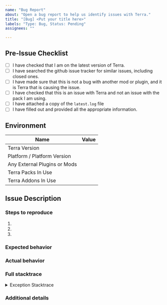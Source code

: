```yaml
---
name: "Bug Report"
about: "Open a bug report to help us identify issues with Terra."
title: "[Bug] <Put your title here>"
labels: "Type: Bug, Status: Pending"
assignees: ""

---
```


<!--
##############################################################################
## WARNING!                                                                 ##
## IGNORING THE FOLLOWING TEMPLATE WILL RESULT IN YOUR ISSUE BEING CLOSED   ##
##############################################################################
-->

## Pre-Issue Checklist

<!--
  Please go through this checklist item by item and make sure you have successfully completed each of these steps.
    - You must be on the LATEST version of Terra to receive any support. There is no support for older versions of Terra.
    - Make sure that this is not a *specific* compatibility issue with another terrain generation mod.
        Do not request *specific* compatibility with mods or plugins (e.g. "Compatibility with TechCraft v7").
        That should be implemented in an addon, **not** in the platform project.
        *General* compatibility (e.g. "Ability to pull Vanilla/Modded features from parent biomes") will be considered in the platform project.
    - Make sure that there are no already existing issues open with your problem. If you open a duplicate, it will be closed as such.
    - Make sure that it is actually Terra causing the issue, and not another mod/plugin.
        You can do this by testing to see if you can recreate the issue without Terra installed.
    - Make sure that this is not an issue with a specific Terra *pack* or Terra *addon*, and instead applies to all of Terra.
    - Make sure that you attach a copy of the latest.log file.
        Putting *just* the exception IS NOT ENOUGH. We need to be able to check that there wasn't anything else before that caused it.
    - Make sure that you have filled out all the required information and given descriptions of everything.
    
    You must put an x in all the boxes you have completed. (Like this: [x])
    
    To make sure that your issue is rendered properly, you may check the "Preview" tab (below the title) to see a rendered version of it before you submit it.
-->

- [ ] I have checked that I am on the latest version of Terra.
- [ ] I have searched the github issue tracker for similar issues, including
  closed ones.
- [ ] I have made sure that this is not a bug with another mod or plugin, and it
  is Terra that is causing the issue.
- [ ] I have checked that this is an issue with Terra and not an issue with the
  pack I am using.
  <!-- If this is an issue with the default Terra pack, please open an issue on the pack repo: https://github.com/PolyhedralDev/TerraDefaultConfig/issues/new -->
- [ ] I have attached a copy of the `latest.log` file
- [ ] I have filled out and provided all the appropriate information.

## Environment

<!-- You can fill out the different items by putting the correct value beside each cell. -->

| Name                         | Value |
|------------------------------|-------|
| Terra Version                | <!-- Put your Terra version here. (remove the comment) -->
| Platform / Platform Version  | <!-- Put your platform and platform version here. (remove the comment) (eg. Spigot, Fabric, Paper, etc.) (If you are using the Region generator, put that here instead) -->
| Any External Plugins or Mods | <!-- Put a list of all the plugins or mods you have installed here. (remove the comment) (Make sure to NOT include any new lines) -->
| Terra Packs In Use           | <!-- Put a list of all the Terra packs you have installed here. (remove the comment) (Make sure to NOT include any new lines) (/te packs may be used to get a list) -->
| Terra Addons In Use          | <!-- Put a list of all the Terra addons you have installed here. (remove the comment) (Make sure to NOT include any new lines) (/te addons may be used to get a list) -->

## Issue Description

<!--
    Put a quick description of the issue here.
    Example: 'When generating terrain, something causes the chunks to not load properly', etc.
-->

### Steps to reproduce

<!--
    Describe what you were doing when this happened.
    Make sure to include ALL information. Including anything you were doing before that may have caused it.
-->

1. <!-- Put step #1 here. -->
2. <!-- Put step #2 here. -->
3. <!-- etc.              -->

### Expected behavior

<!-- Describe what you think *should* happen here: -->

### Actual behavior

<!-- Describe what *actually* happens here: -->
<!-- example: When I do _______, it actually does _______ -->

### Full stacktrace

<details>
<summary>Exception Stacktrace</summary>

<!--
If Terra logs an exception, please put it in the following section: (You will find any error logs in your console, or your latest.log)
Note: this *must* be included, in ADDITION to the latest.log file.
-->

```

```

</details>

### Additional details

<!-- Any other information you think should be added -->

